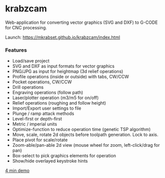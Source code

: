 # krabzcam
Web-application for converting vector graphics (SVG and DXF) to G-CODE for CNC processing.

Launch: https://mkrabset.github.io/krabzcam/index.html


### Features
* Load/save project
* SVG and DXF as input formats for vector graphics
* PNG/JPG as input for heightmap (3d relief operations)
* Profile operations (inside or outside) with tabs, CW/CCW
* Pocket operations, CW/CCW
* Drill operations
* Engraving operations (follow path)
* Laser/plotter operation (m3/m5 for on/off)
* Relief operations (roughing and follow height)
* Import/Export user settings to file
* Plunge / ramp attack methods
* Level-first or depth-first
* Metric / imperial units
* Optimize-function to reduce operation time (genetic TSP algorithm)
* Move, scale, rotate 2d objects before toolpath generation. Lock to axis.
* Place pivot for scale/rotate
* Zoom-able/pan-able 2d view (mouse wheel for zoom, left-click/drag for pan)
* Box-select to pick graphics elements for operation
* Show/hide overlayed keystroke hints


[4 min demo](https://flic.kr/p/2kceNgL)


